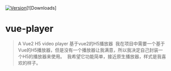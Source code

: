 [![Version](http://img.shields.io/npm/v/vue-player.svg)](https://www.npmjs.com/package/vue-player)[![Downloads]
# vue-player

> A Vue2 H5 video player 基于vue2的H5播放器
  我在项目中需要一个基于Vue的H5播放器，但是没有一个播放器让我满意，所以我决定自己封装一个H5的播放器来使用。
  我希望它功能简单，接近原生播放器，样式是我喜欢的样子。
  
